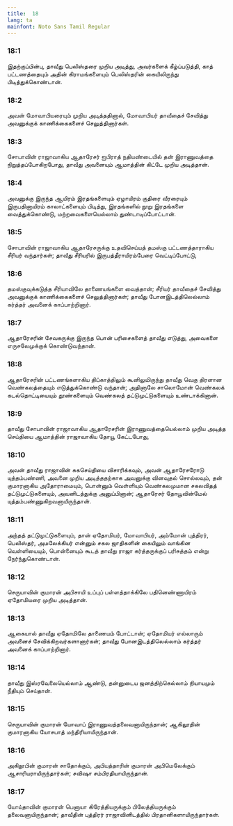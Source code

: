 ```yaml
---
title:  18
lang: ta
mainfont: Noto Sans Tamil Regular
---
```


###  18:1

இதற்குப்பின்பு, தாவீது பெலிஸ்தரை முறிய அடித்து, அவர்களைக் கீழ்ப்படுத்தி, காத் பட்டணத்தையும் அதின் கிராமங்களையும் பெலிஸ்தரின் கையிலிருந்து பிடித்துக்கொண்டான்.

###  18:2

அவன் மோவாபியரையும் முறிய அடித்ததினால், மோவாபியர் தாவீதைச் சேவித்து அவனுக்குக் காணிக்கைகளைச் செலுத்தினார்கள்.

###  18:3

சோபாவின் ராஜாவாகிய ஆதாரேசர் ஐபிராத் நதியண்டையில் தன் இராணுவத்தை நிறுத்தப்போகிறபோது, தாவீது அவனையும் ஆமாத்தின் கிட்டே முறிய அடித்தான்.

###  18:4

அவனுக்கு இருந்த ஆயிரம் இரதங்களையும் ஏழாயிரம் குதிரை வீரரையும் இருபதினாயிரம் காலாட்களையும் பிடித்து, இரதங்களில் நூறு இரதங்களை வைத்துக்கொண்டு, மற்றவைகளையெல்லாம் துண்டாடிப்போட்டான்.

###  18:5

சோபாவின் ராஜாவாகிய ஆதாரேசருக்கு உதவிசெய்யத் தமஸ்கு பட்டணத்தாராகிய சீரியர் வந்தார்கள்; தாவீது சீரியரில் இருபத்தீராயிரம்பேரை வெட்டிப்போட்டு,

###  18:6

தமஸ்குவுக்கடுத்த சீரியாவிலே தாணையங்களை வைத்தான்; சீரியர் தாவீதைச் சேவித்து அவனுக்குக் காணிக்கைகளைச் செலுத்தினார்கள்; தாவீது போனஇடத்திலெல்லாம் கர்த்தர் அவனைக் காப்பாற்றினார்.

###  18:7

ஆதாரேசரின் சேவகருக்கு இருந்த பொன் பரிசைகளைத் தாவீது எடுத்து, அவைகளை எருசலேமுக்குக் கொண்டுவந்தான்.

###  18:8

ஆதாரேசரின் பட்டணங்களாகிய திப்காத்திலும் கூனிலுமிருந்து தாவீது வெகு திரளான வெண்கலத்தையும் எடுத்துக்கொண்டு வந்தான்; அதினாலே சாலொமோன் வெண்கலக் கடல்தொட்டியையும் தூண்களையும் வெண்கலத் தட்டுமுட்டுகளையும் உண்டாக்கினான்.

###  18:9

தாவீது சோபாவின் ராஜாவாகிய ஆதாரேசரின் இராணுவத்தையெல்லாம் முறிய அடித்த செய்தியை ஆமாத்தின் ராஜாவாகிய தோயூ கேட்டபோது,

###  18:10

அவன் தாவீது ராஜாவின் சுகசெய்தியை விசாரிக்கவும், அவன் ஆதாரேசரோடு யுத்தம்பண்ணி, அவனை முறிய அடித்ததற்காக அவனுக்கு வினவுதல் சொல்லவும், தன் குமாரனாகிய அதோராமையும், பொன்னும் வெள்ளியும் வெண்கலமுமான சகலவிதத் தட்டுமுட்டுகளையும், அவனிடத்துக்கு அனுப்பினான்; ஆதாரேசர் தோயூவின்மேல் யுத்தம்பண்ணுகிறவனாயிருந்தான்.

###  18:11

அந்தத் தட்டுமுட்டுகளையும், தான் ஏதோமியர், மோவாபியர், அம்மோன் புத்திரர், பெலிஸ்தர், அமலேக்கியர் என்னும் சகல ஜாதிகளின் கையிலும் வாங்கின வெள்ளியையும், பொன்னையும் கூடத் தாவீது ராஜா கர்த்தருக்குப் பரிசுத்தம் என்று நேர்ந்துகொண்டான்.

###  18:12

செருயாவின் குமாரன் அபிசாயி உப்புப் பள்ளத்தாக்கிலே பதினெண்ணாயிரம் ஏதோமியரை முறிய அடித்தான்.

###  18:13

ஆகையால் தாவீது ஏதோமிலே தாணையம் போட்டான்; ஏதோமியர் எல்லாரும் அவனைச் சேவிக்கிறவர்களானார்கள்; தாவீது போனஇடத்திலெல்லாம் கர்த்தர் அவனைக் காப்பாற்றினார்.

###  18:14

தாவீது இஸ்ரவேலையெல்லாம் ஆண்டு, தன்னுடைய ஜனத்திற்கெல்லாம் நியாயமும் நீதியும் செய்தான்.

###  18:15

செருயாவின் குமாரன் யோவாப் இராணுவத்தலைவனாயிருந்தான்; ஆகிலூதின் குமாரனாகிய யோசபாத் மந்திரியாயிருந்தான்.

###  18:16

அகிதூபின் குமாரன் சாதோக்கும், அபியத்தாரின் குமாரன் அபிமெலேக்கும் ஆசாரியராயிருந்தார்கள்; சவிஷா சம்பிரதியாயிருந்தான்.

###  18:17

யோய்தாவின் குமாரன் பெனாயா கிரேத்தியருக்கும் பிலேத்தியருக்கும் தலைவனாயிருந்தான்; தாவீதின் புத்திரர் ராஜாவினிடத்தில் பிரதானிகளாயிருந்தார்கள்.

